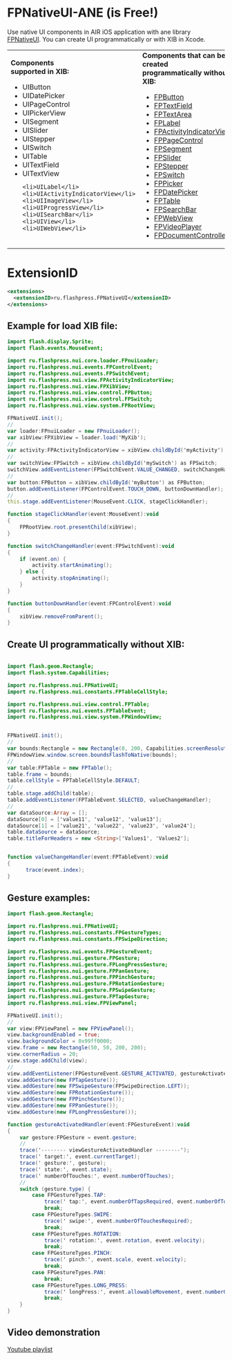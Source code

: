 # FPNativeUI-ANE (is Free!)
Use native UI components in AIR iOS application with ane library <a href="http://flashpress.ru/blog/ane/native-ui/?lang=en">FPNativeUI</a>. You can create UI programmatically or with XIB in Xcode.

<table>
<tr>
<td>
<b>Components<br>supported in XIB:</b>
<ul>
	<li>UIButton</li>
	<li>UIDatePicker</li>
	<li>UIPageControl</li>
	<li>UIPickerView</li>
	<li>UISegment</li>
	<li>UISlider</li>
	<li>UIStepper</li>
	<li>UISwitch</li>
	<li>UITable</li>
	<li>UITextField</li>
	<li>UITextView</li>

	<li>UILabel</li>
	<li>UIActivityIndicatorView</li>
	<li>UIImageView</li>
	<li>UIProgressView</li>
	<li>UISearchBar</li>
	<li>UIView</li>
	<li>UIWebView</li>
</ul>
</td>
<td>
<b>Components that can be created<br>programmatically without XIB:</b>
<ul>
	<li><a href="http://flashpress.ru/blog/ane/native-ui/?lang=en#examples:ButtonProgrammatically">FPButton</a></li>
	<li><a href="http://flashpress.ru/blog/ane/native-ui/?lang=en#examples:TextProgrammatically">FPTextField</a></li>
	<li><a href="http://flashpress.ru/blog/ane/native-ui/?lang=en#examples:TextProgrammatically">FPTextArea</a></li>
	<li><a href="http://flashpress.ru/blog/ane/native-ui/?lang=en#examples:TextProgrammatically">FPLabel</a></li>
	<li><a href="http://flashpress.ru/blog/ane/native-ui/?lang=en#examples:ActivityProgrammatically">FPActivityIndicatorView</a></li>
	<li><a href="http://flashpress.ru/blog/ane/native-ui/?lang=en#examples:PageControlProgrammatically">FPPageControl</a></li>
	<li><a href="http://flashpress.ru/blog/ane/native-ui/?lang=en#examples:SegmentProgrammatically">FPSegment</a></li>
	<li><a href="http://flashpress.ru/blog/ane/native-ui/?lang=en#examples:SliderProgrammatically">FPSlider</a></li>
	<li><a href="http://flashpress.ru/blog/ane/native-ui/?lang=en#examples:StepperProgrammatically">FPStepper</a></li>
	<li><a href="http://flashpress.ru/blog/ane/native-ui/?lang=en#examples:SwitchProgrammatically">FPSwitch</a></li>
	<li><a href="http://flashpress.ru/blog/ane/native-ui/?lang=en#examples:PickerProgrammatically">FPPicker</a></li>
	<li><a href="http://flashpress.ru/blog/ane/native-ui/?lang=en#examples:DatePickerProgrammatically">FPDatePicker</a></li>
	<li><a href="http://flashpress.ru/blog/ane/native-ui/?lang=en#examples:TableProgrammatically">FPTable</a></li>
	<li><a href="http://flashpress.ru/blog/ane/native-ui/?lang=en#examples:SearchBarProgrammatically">FPSearchBar</a></li>
	<li><a href="http://flashpress.ru/blog/ane/native-ui/?lang=en#examples:WebViewProgrammatically">FPWebView</a></li>
	<li><a href="http://flashpress.ru/blog/ane/native-ui/?lang=en#examples:VideoPlayerExample">FPVideoPlayer</a></li>
	<li><a href="http://flashpress.ru/blog/ane/native-ui/?lang=en#examples:DocumentTest">FPDocumentController</a></li>
</ul>
</td>

<td>
<b>Supported gestures:</b>
<ul>
	<li>FPTapGesture</li>
	<li>FPSwipeGesture</li>
	<li>FPRotationGesture</li>
	<li>FPPinchGesture</li>
	<li>FPPanGesture</li>
	<li>FPLongPressGesture</li>
</ul>
<a href="http://flashpress.ru/blog/ane/native-ui/?lang=en#examples:GestureTest">Gesture examples</a>.
</td>

</tr>
</table>

# ExtensionID
```xml
<extensions>
  <extensionID>ru.flashpress.FPNativeUI</extensionID>
</extensions>
```

## Example for load XIB file:

```ActionScript
import flash.display.Sprite;
import flash.events.MouseEvent;

import ru.flashpress.nui.core.loader.FPnuiLoader;
import ru.flashpress.nui.events.FPControlEvent;
import ru.flashpress.nui.events.FPSwitchEvent;
import ru.flashpress.nui.view.FPActivityIndicatorView;
import ru.flashpress.nui.view.FPXibView;
import ru.flashpress.nui.view.control.FPButton;
import ru.flashpress.nui.view.control.FPSwitch;
import ru.flashpress.nui.view.system.FPRootView;

FPNativeUI.init();
//
var loader:FPnuiLoader = new FPnuiLoader();
var xibView:FPXibView = loader.load('MyXib');
//
var activity:FPActivityIndicatorView = xibView.childById('myActivity') as FPActivityIndicatorView;
//
var switchView:FPSwitch = xibView.childById('mySwitch') as FPSwitch;
switchView.addEventListener(FPSwitchEvent.VALUE_CHANGED, switchChangeHandler);
//
var button:FPButton = xibView.childById('myButton') as FPButton;
button.addEventListener(FPControlEvent.TOUCH_DOWN, buttonDownHandler);
//
this.stage.addEventListener(MouseEvent.CLICK, stageClickHandler);

function stageClickHandler(event:MouseEvent):void
{
	FPRootView.root.presentChild(xibView);
}

function switchChangeHandler(event:FPSwitchEvent):void
{
	if (event.on) {
		activity.startAnimating();
	} else {
		activity.stopAnimating();
	}
}

function buttonDownHandler(event:FPControlEvent):void
{
	xibView.removeFromParent();
}
```

## Create UI programmatically without XIB:
```ActionScript

import flash.geom.Rectangle;
import flash.system.Capabilities;

import ru.flashpress.nui.FPNativeUI;
import ru.flashpress.nui.constants.FPTableCellStyle;

import ru.flashpress.nui.view.control.FPTable;
import ru.flashpress.nui.events.FPTableEvent;
import ru.flashpress.nui.view.system.FPWindowView;      


FPNativeUI.init();
//
var bounds:Rectangle = new Rectangle(0, 200, Capabilities.screenResolutionX, 400);
FPWindowView.window.screen.boundsFlashToNative(bounds);
//
var table:FPTable = new FPTable();
table.frame = bounds;
table.cellStyle = FPTableCellStyle.DEFAULT;
//
table.stage.addChild(table);
table.addEventListener(FPTableEvent.SELECTED, valueChangeHandler);
//
var dataSource:Array = [];
dataSource[0] = ['value11', 'value12', 'value13'];
dataSource[1] = ['value21', 'value22', 'value23', 'value24'];
table.dataSource = dataSource;
table.titleForHeaders = new <String>['Values1', 'Values2']; 


function valueChangeHandler(event:FPTableEvent):void
{
      trace(event.index);
}
```

## Gesture examples:
```ActionScript
import flash.geom.Rectangle;

import ru.flashpress.nui.FPNativeUI;
import ru.flashpress.nui.constants.FPGestureTypes;
import ru.flashpress.nui.constants.FPSwipeDirection;

import ru.flashpress.nui.events.FPGestureEvent;
import ru.flashpress.nui.gesture.FPGesture;
import ru.flashpress.nui.gesture.FPLongPressGesture;
import ru.flashpress.nui.gesture.FPPanGesture;
import ru.flashpress.nui.gesture.FPPinchGesture;
import ru.flashpress.nui.gesture.FPRotationGesture;
import ru.flashpress.nui.gesture.FPSwipeGesture;
import ru.flashpress.nui.gesture.FPTapGesture;
import ru.flashpress.nui.view.FPViewPanel;

FPNativeUI.init();
//
var view:FPViewPanel = new FPViewPanel();
view.backgroundEnabled = true;
view.backgroundColor = 0x99ff0000;
view.frame = new Rectangle(50, 50, 200, 200);
view.cornerRadius = 20;
view.stage.addChild(view);
//
view.addEventListener(FPGestureEvent.GESTURE_ACTIVATED, gestureActivatedHandler);
view.addGesture(new FPTapGesture());
view.addGesture(new FPSwipeGesture(FPSwipeDirection.LEFT));
view.addGesture(new FPRotationGesture());
view.addGesture(new FPPinchGesture());
view.addGesture(new FPPanGesture());
view.addGesture(new FPLongPressGesture());

function gestureActivatedHandler(event:FPGestureEvent):void
{
    var gesture:FPGesture = event.gesture;
    //
    trace('-------- viewGestureActivatedHandler --------');
    trace(' target:', event.currentTarget);
    trace(' gesture:', gesture);
    trace(' state:', event.state);
    trace(' numberOfTouches:', event.numberOfTouches);
    //
    switch (gesture.type) {
        case FPGestureTypes.TAP:
            trace(' tap:', event.numberOfTapsRequired, event.numberOfTouchesRequired);
            break;
        case FPGestureTypes.SWIPE:
            trace(' swipe:', event.numberOfTouchesRequired);
            break;
        case FPGestureTypes.ROTATION:
            trace(' rotation:', event.rotation, event.velocity);
            break;
        case FPGestureTypes.PINCH:
            trace(' pinch:', event.scale, event.velocity);
            break;
        case FPGestureTypes.PAN:
            break;
        case FPGestureTypes.LONG_PRESS:
            trace(' longPress:', event.allowableMovement, event.numberOfTapsRequired, event.numberOfTouchesRequired);
            break;
    }
}
```


## Video demonstration
<a href="http://www.youtube.com/watch?v=Q4J0oH8fTf0&list=PLw76-mHQ5mheGLkWjIW4pM3tWylz5R_Ct">Youtube playlist</a>
